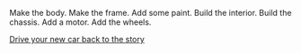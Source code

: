 Make the body. Make the frame. Add some paint.
Build the interior. Build the chassis.
Add a motor. Add the wheels.

[Drive your new car back to the story](../marshmallow.md)